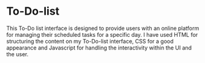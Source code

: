 # To-Do-list
This To-Do list interface is designed to provide users with an online platform for managing their scheduled tasks for a specific day.
I have used HTML for structuring the content on my To-Do-list interface, 
            CSS for a good appearance and 
            Javascript for handling the interactivity within the UI and the user.

